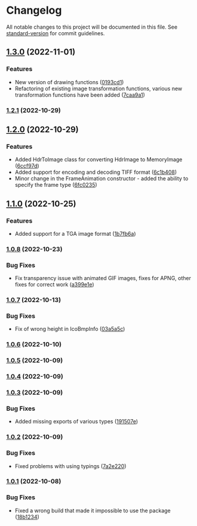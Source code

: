 # Changelog

All notable changes to this project will be documented in this file. See [standard-version](https://github.com/conventional-changelog/standard-version) for commit guidelines.

## [1.3.0](https://github.com/yegor-pelykh/image-in-browser/compare/v1.2.1...v1.3.0) (2022-11-01)


### Features

* New version of drawing functions ([0193cd1](https://github.com/yegor-pelykh/image-in-browser/commit/0193cd1fd0f6046c60a9575dfc3b89d8ccc8fdb5))
* Refactoring of existing image transformation functions, various new transformation functions have been added ([7caa9a1](https://github.com/yegor-pelykh/image-in-browser/commit/7caa9a1a25bffe9ec618e9e9e05cf6dea79056fc))

### [1.2.1](https://github.com/yegor-pelykh/image-in-browser/compare/v1.2.0...v1.2.1) (2022-10-29)

## [1.2.0](https://github.com/yegor-pelykh/image-in-browser/compare/v1.1.0...v1.2.0) (2022-10-29)


### Features

* Added HdrToImage class for converting HdrImage to MemoryImage ([6ccf97d](https://github.com/yegor-pelykh/image-in-browser/commit/6ccf97d571a7e69eb42a04cd689fa00db1f5d52f))
* Added support for encoding and decoding TIFF format ([6c1b408](https://github.com/yegor-pelykh/image-in-browser/commit/6c1b4082faea90a9e47804bff9f74b0031c99e97))
* Minor change in the FrameAnimation constructor - added the ability to specify the frame type ([6fc0235](https://github.com/yegor-pelykh/image-in-browser/commit/6fc0235dafa0437ba8d2872a47d67d18404f2e82))

## [1.1.0](https://github.com/yegor-pelykh/image-in-browser/compare/v1.0.8...v1.1.0) (2022-10-25)


### Features

* Added support for a TGA image format ([1b7fb6a](https://github.com/yegor-pelykh/image-in-browser/commit/1b7fb6a4ad5664c65b9c231178c2292c94e25ef4))

### [1.0.8](https://github.com/yegor-pelykh/image-in-browser/compare/v1.0.7...v1.0.8) (2022-10-23)


### Bug Fixes

* Fix transparency issue with animated GIF images, fixes for APNG, other fixes for correct work ([a399e1e](https://github.com/yegor-pelykh/image-in-browser/commit/a399e1e70d1ad1a54c02ab24800f70508a7863a4))

### [1.0.7](https://github.com/yegor-pelykh/image-in-browser/compare/v1.0.6...v1.0.7) (2022-10-13)


### Bug Fixes

* Fix of wrong height in IcoBmpInfo ([03a5a5c](https://github.com/yegor-pelykh/image-in-browser/commit/03a5a5c72039e3cd8452e2a0d3acd92096373fd3))

### [1.0.6](https://github.com/yegor-pelykh/image-in-browser/compare/v1.0.5...v1.0.6) (2022-10-10)

### [1.0.5](https://github.com/yegor-pelykh/image-in-browser/compare/v1.0.4...v1.0.5) (2022-10-09)

### [1.0.4](https://github.com/yegor-pelykh/image-in-browser/compare/v1.0.3...v1.0.4) (2022-10-09)

### [1.0.3](https://github.com/yegor-pelykh/image-in-browser/compare/v1.0.2...v1.0.3) (2022-10-09)


### Bug Fixes

* Added missing exports of various types ([191507e](https://github.com/yegor-pelykh/image-in-browser/commit/191507edbf36dbf762f1e899c7bf8edbe0429b62))

### [1.0.2](https://github.com/yegor-pelykh/image-in-browser/compare/v1.0.1...v1.0.2) (2022-10-09)


### Bug Fixes

* Fixed problems with using typings ([7a2e220](https://github.com/yegor-pelykh/image-in-browser/commit/7a2e2205999f89ae217a033957e7ec2b783f6b8d))

### [1.0.1](https://github.com/yegor-pelykh/image-in-browser/compare/v1.0.0...v1.0.1) (2022-10-08)


### Bug Fixes

* Fixed a wrong build that made it impossible to use the package ([18b1234](https://github.com/yegor-pelykh/image-in-browser/commit/18b123425d2edfeacbd88dcd283a12bba393e3f7))
